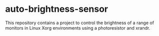 # auto-brightness-sensor
This repository contains a project to control the brightness of a range of monitors in Linux Xorg environments using a photoresistor and xrandr.
